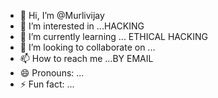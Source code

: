 - 👋 Hi, I’m @Murlivijay
- 👀 I’m interested in ...HACKING
- 🌱 I’m currently learning ... ETHICAL HACKING
- 💞️ I’m looking to collaborate on ...
- 📫 How to reach me ...BY EMAIL
- 😄 Pronouns: ...
- ⚡ Fun fact: ...

<!---
Murlivijay/Murlivijay is a ✨ special ✨ repository because its `README.md` (this file) appears on your GitHub profile.
You can click the Preview link to take a look at your changes.
--->
